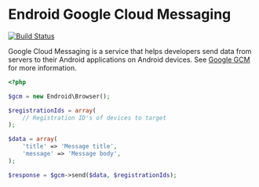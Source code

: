 Endroid Google Cloud Messaging
==============================

[![Build Status](https://secure.travis-ci.org/endroid/gcm.png)](http://travis-ci.org/endroid/gcm)

Google Cloud Messaging is a service that helps developers send data from servers to their Android applications on
Android devices. See [Google GCM](http://developer.android.com/guide/google/gcm/index.html) for more information.

```php
<?php

$gcm = new Endroid\Browser();

$registrationIds = array(
    // Registration ID's of devices to target
);

$data = array(
    'title' => 'Message title',
    'message' => 'Message body',
);

$response = $gcm->send($data, $registrationIds);
```